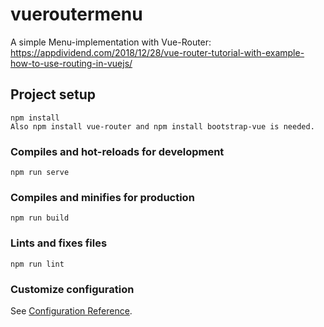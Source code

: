 # vueroutermenu
A simple Menu-implementation with Vue-Router: https://appdividend.com/2018/12/28/vue-router-tutorial-with-example-how-to-use-routing-in-vuejs/
## Project setup
```
npm install
Also npm install vue-router and npm install bootstrap-vue is needed.
```

### Compiles and hot-reloads for development
```
npm run serve
```

### Compiles and minifies for production
```
npm run build
```

### Lints and fixes files
```
npm run lint
```

### Customize configuration
See [Configuration Reference](https://cli.vuejs.org/config/).
